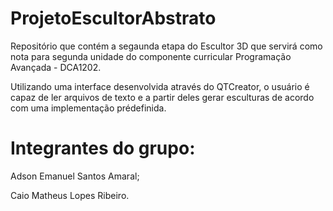 # ProjetoEscultorAbstrato

Repositório que contém a segaunda etapa do Escultor 3D que servirá como nota para segunda unidade do componente curricular Programação Avançada - DCA1202.

Utilizando uma interface desenvolvida através do QTCreator, o usuário é capaz de ler arquivos de texto e a partir deles gerar esculturas de acordo com uma implementação prédefinida.

# Integrantes do grupo:

Adson Emanuel Santos Amaral;

Caio Matheus Lopes Ribeiro.

